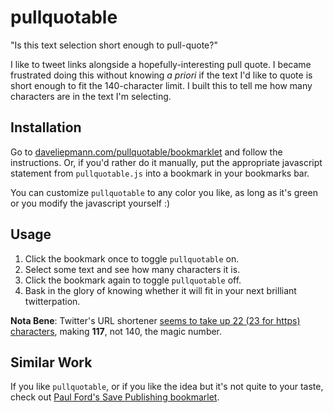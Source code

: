 pullquotable
============

"Is this text selection short enough to pull-quote?"

I like to tweet links alongside a hopefully-interesting pull quote. I became frustrated doing this without knowing *a priori* if the text I'd like to quote is short enough to fit the 140-character limit. I built this to tell me how many characters are in the text I'm selecting.

Installation
-
Go to [daveliepmann.com/pullquotable/bookmarklet](http://www.daveliepmann.com/pullquotable/bookmarklet) and follow the instructions. Or, if you'd rather do it manually, put the appropriate javascript statement from `pullquotable.js` into a bookmark in your bookmarks bar.

You can customize `pullquotable` to any color you like, as long as it's green or you modify the javascript yourself :)

Usage
-
 1. Click the bookmark once to toggle `pullquotable` on.
 1. Select some text and see how many characters it is.
 1. Click the bookmark again to toggle `pullquotable` off.
 1. Bask in the glory of knowing whether it will fit in your next brilliant twitterpation.

**Nota Bene**: Twitter's URL shortener [seems to take up 22 (23 for https) characters](http://support.conversocial.com/entries/23471033-How-many-characters-do-URLs-use-on-Twitter-), making **117**, not 140, the magic number. 

Similar Work
-
If you like `pullquotable`, or if you like the idea but it's not quite to your taste, check out [Paul Ford's Save Publishing bookmarlet](http://www.savepublishing.com).
